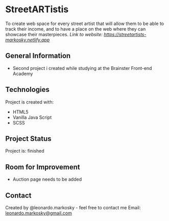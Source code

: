 # StreetARTistis
To create web space for every street artist that will allow them to be able to track their income, and to have a place on the web where they can showcase their masterpieces.
*Link to website: https://streetartists-markosky.netlify.app*
## General Information
* Second project i created while studying at the Brainster Front-end Academy

## Technologies
Project is created with:
* HTML5
* Vanilla Java Script
* SCSS

## Project Status
Project is: finished

## Room for Improvement
* Auction page needs to be added

## Contact
Created by @leonardo.markosky - feel free to contact me
Email: leonardo.markosky@gmail.com

